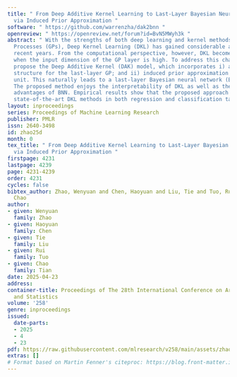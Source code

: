 ```yaml
---
title: " From Deep Additive Kernel Learning to Last-Layer Bayesian Neural Networks
  via Induced Prior Approximation "
software: " https://github.com/warrenzha/dak2bnn "
openreview: " https://openreview.net/forum?id=BvN5MWyh3k "
abstract: " With the strengths of both deep learning and kernel methods like Gaussian
  Processes (GPs), Deep Kernel Learning (DKL) has gained considerable attention in
  recent years. From the computational perspective, however, DKL becomes challenging
  when the input dimension of the GP layer is high. To address this challenge, we
  propose the Deep Additive Kernel (DAK) model, which incorporates i) an additive
  structure for the last-layer GP; and ii) induced prior approximation for each GP
  unit. This naturally leads to a last-layer Bayesian neural network (BNN) architecture.
  The proposed method enjoys the interpretability of DKL as well as the computational
  advantages of BNN. Empirical results show that the proposed approach outperforms
  state-of-the-art DKL methods in both regression and classification tasks. "
layout: inproceedings
series: Proceedings of Machine Learning Research
publisher: PMLR
issn: 2640-3498
id: zhao25d
month: 0
tex_title: " From Deep Additive Kernel Learning to Last-Layer Bayesian Neural Networks
  via Induced Prior Approximation "
firstpage: 4231
lastpage: 4239
page: 4231-4239
order: 4231
cycles: false
bibtex_author: Zhao, Wenyuan and Chen, Haoyuan and Liu, Tie and Tuo, Rui and Tian,
  Chao
author:
- given: Wenyuan
  family: Zhao
- given: Haoyuan
  family: Chen
- given: Tie
  family: Liu
- given: Rui
  family: Tuo
- given: Chao
  family: Tian
date: 2025-04-23
address:
container-title: Proceedings of The 28th International Conference on Artificial Intelligence
  and Statistics
volume: '258'
genre: inproceedings
issued:
  date-parts:
  - 2025
  - 4
  - 23
pdf: https://raw.githubusercontent.com/mlresearch/v258/main/assets/zhao25d/zhao25d.pdf
extras: []
# Format based on Martin Fenner's citeproc: https://blog.front-matter.io/posts/citeproc-yaml-for-bibliographies/
---
```

